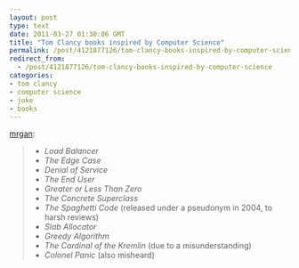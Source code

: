 ```yaml
---
layout: post
type: text
date: 2011-03-27 01:30:06 GMT
title: "Tom Clancy books inspired by Computer Science"
permalink: /post/4121877126/tom-clancy-books-inspired-by-computer-science
redirect_from: 
  - /post/4121877126/tom-clancy-books-inspired-by-computer-science
categories:
- tom clancy
- computer science
- joke
- books
---
```

<p><a href="http://mrgan.tumblr.com/post/409334579" class="tumblr_blog">mrgan</a>:</p>

<blockquote><p><ul><li><i>Load Balancer</i></li>
<li><i>The Edge Case</i></li>
<li><i>Denial of Service</i></li>
<li><i>The End User</i></li>
<li><i>Greater or Less Than Zero</i></li>
<li><i>The Concrete Superclass</i></li>
<li><i>The Spaghetti Code </i>(released under a pseudonym in 2004, to harsh reviews)</li>
<li><i>Slab Allocator</i></li>
<li><i>Greedy Algorithm</i></li>
<li><i>The Cardinal of the Kremlin</i> (due to a misunderstanding)</li>
<li><i>Colonel Panic</i> (also misheard)</li>
</ul></p></blockquote>

<p></p>